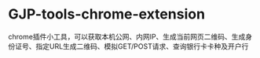 # GJP-tools-chrome-extension
chrome插件小工具，可以获取本机公网、内网IP、生成当前网页二维码、生成身份证号、指定URL生成二维码、模拟GET/POST请求、查询银行卡卡种及开户行
